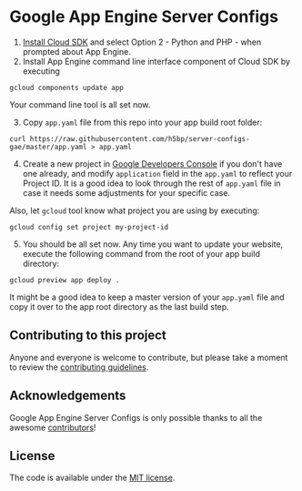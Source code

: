 # Google App Engine Server Configs

1. [Install Cloud SDK][1] and select Option 2 - Python and PHP - when prompted about App Engine.
2. Install App Engine command line interface component of Cloud SDK
by executing

  `gcloud components update app`

  Your command line tool is all set now.

3. Copy `app.yaml` file from this repo into your app build root folder:

  `curl https://raw.githubusercontent.com/h5bp/server-configs-gae/master/app.yaml > app.yaml`

4. Create a new project in [Google Developers Console][2] if you don't have one already,
and modify `application` field in the `app.yaml` to reflect your Project ID.
It is a good idea to look through the rest of `app.yaml` file in case it needs some adjustments
for your specific case.

  Also, let `gcloud` tool know what project you are using by executing:

  `gcloud config set project my-project-id`

5. You should be all set now. Any time you want to update your website,
execute the following command from the root of your app build directory:

  `gcloud preview app deploy .`



It might be a good idea to keep a master version of your `app.yaml` file and copy it over to the app root directory
as the last build step.


## Contributing to this project

Anyone and everyone is welcome to contribute, but please take a moment to review
the [contributing guidelines](CONTRIBUTING.md).


## Acknowledgements

Google App Engine Server Configs is only possible thanks to all the awesome
[contributors][3]!


## License

The code is available under the [MIT license](LICENSE.txt).


[1]: https://developers.google.com/cloud/sdk/#Quick_Start
[2]: https://console.developers.google.com/
[3]: https://github.com/h5bp/server-configs-gae/graphs/contributors
